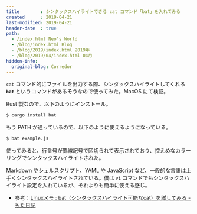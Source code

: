 ```yaml
---
title        : シンタックスハイライトできる cat コマンド「bat」を入れてみる
created      : 2019-04-21
last-modified: 2019-04-21
header-date  : true
path:
  - /index.html Neo's World
  - /blog/index.html Blog
  - /blog/2019/index.html 2019年
  - /blog/2019/04/index.html 04月
hidden-info:
  original-blog: Corredor
---
```


`cat` コマンド的にファイルを出力する際、シンタックスハイライトしてくれる **`bat`** というコマンドがあるそうなので使ってみた。MacOS にて検証。

Rust 製なので、以下のようにインストール。

```bash
$ cargo install bat
```

もう PATH が通っているので、以下のように使えるようになっている。

```bash
$ bat example.js
```

使ってみると、行番号が罫線記号で区切られて表示されており、控えめなカラーリングでシンタックスハイライトされた。

Markdown やシェルスクリプト、YAML や JavaScript など、一般的な言語は上手くシンタックスハイライトされている。僕は `vi` コマンドでもシンタックスハイライト設定を入れているが、それよりも簡単に使える感じ。

- 参考：[Linuxメモ : bat（シンタックスハイライト可能なcat）を試してみる - もた日記](https://wonderwall.hatenablog.com/entry/2019/02/27/220000)
